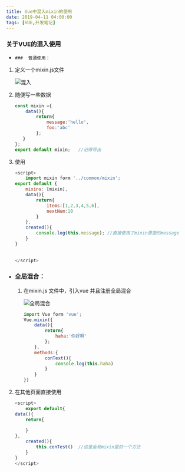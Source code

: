 ```yaml
---
title: Vue中混入mixin的使用
date: 2019-04-11 04:00:00
tags: [VUE,开发笔记]
---
```


###  关于VUE的混入使用

-     ###  普通使用：

1. 定义一个mixin.js文件

   ![混入](https://raw.githubusercontent.com/Ho-Jack/daily-note/master/img/mixin1.png)

2. 随便写一些数据

   ```js
   const mixin ={
       data(){
           return{
               message:'hello',
               foo:'abc'
           }; 
      }
   };
   export default mixin;   //记得导出
   ```

3. 使用

   ```js
   <script>
       import mixin form '../common/mixin';
   export default {
       mixins: [mixin],
       data(){
           return{
               items:[1,2,3,4,5,6],
               nextNum:10
           }
       },
       created(){
           console.log(this.message); //直接使用了mixin里面的message
       }
   }
       
       
   </script>
   ```


- ### 全局混合：

  1. 在mixin.js 文件中，引入vue 并且注册全局混合

     ![全局混合](https://raw.githubusercontent.com/Ho-Jack/daily-note/master/img/mixin2.png)

     ```js
     import Vue form 'vue';
     Vue.mixin({
         data(){
             return{
                 haha:'你好啊'
             };
         },
         methods:{
             conText(){
                 console.log(this.haha)
             }
         }
     })
     ```


2. 在其他页面直接使用

   ```js
   <script>
       export default{
   data(){
       return{
           
       }
   },
       created(){
           this.conTest()  //这是全局mixin里的一个方法
       }
   }
   </script>
   ```
